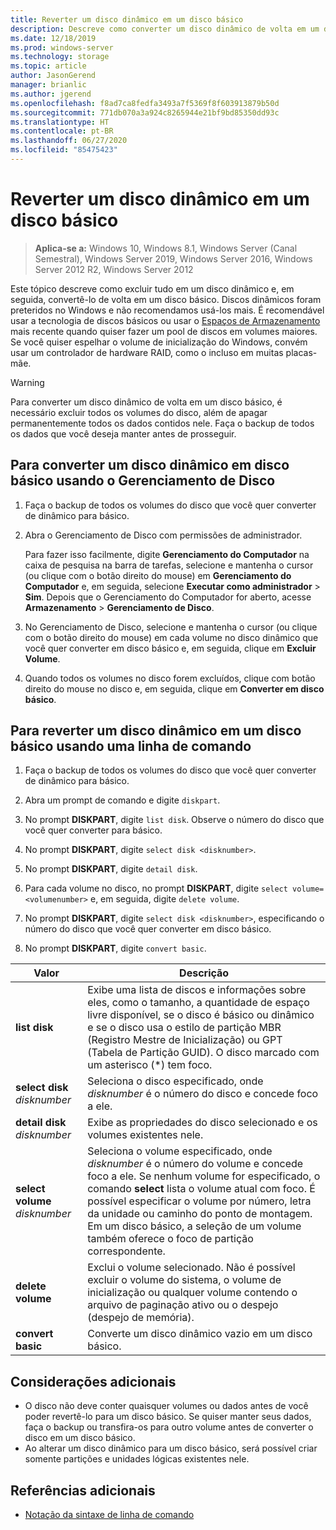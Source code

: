 ```yaml
---
title: Reverter um disco dinâmico em um disco básico
description: Descreve como converter um disco dinâmico de volta em um disco básico.
ms.date: 12/18/2019
ms.prod: windows-server
ms.technology: storage
ms.topic: article
author: JasonGerend
manager: brianlic
ms.author: jgerend
ms.openlocfilehash: f8ad7ca8fedfa3493a7f5369f8f603913879b50d
ms.sourcegitcommit: 771db070a3a924c8265944e21bf9bd85350dd93c
ms.translationtype: HT
ms.contentlocale: pt-BR
ms.lasthandoff: 06/27/2020
ms.locfileid: "85475423"
---
```

# <a name="change-a-dynamic-disk-back-to-a-basic-disk"></a>Reverter um disco dinâmico em um disco básico

> **Aplica-se a:** Windows 10, Windows 8.1, Windows Server (Canal Semestral), Windows Server 2019, Windows Server 2016, Windows Server 2012 R2, Windows Server 2012

Este tópico descreve como excluir tudo em um disco dinâmico e, em seguida, convertê-lo de volta em um disco básico. Discos dinâmicos foram preteridos no Windows e não recomendamos usá-los mais. É recomendável usar a tecnologia de discos básicos ou usar o [Espaços de Armazenamento](https://support.microsoft.com/help/12438/windows-10-storage-spaces) mais recente quando quiser fazer um pool de discos em volumes maiores. Se você quiser espelhar o volume de inicialização do Windows, convém usar um controlador de hardware RAID, como o incluso em muitas placas-mãe.

> [!WARNING]
> Para converter um disco dinâmico de volta em um disco básico, é necessário excluir todos os volumes do disco, além de apagar permanentemente todos os dados contidos nele. Faça o backup de todos os dados que você deseja manter antes de prosseguir.

## <a name="to-change-a-dynamic-disk-back-to-a-basic-disk-by-using-disk-management"></a>Para converter um disco dinâmico em disco básico usando o Gerenciamento de Disco

1.  Faça o backup de todos os volumes do disco que você quer converter de dinâmico para básico.

2. Abra o Gerenciamento de Disco com permissões de administrador.

   Para fazer isso facilmente, digite **Gerenciamento do Computador** na caixa de pesquisa na barra de tarefas, selecione e mantenha o cursor (ou clique com o botão direito do mouse) em **Gerenciamento do Computador** e, em seguida, selecione **Executar como administrador** > **Sim**. Depois que o Gerenciamento do Computador for aberto, acesse **Armazenamento** > **Gerenciamento de Disco**.

2.  No Gerenciamento de Disco, selecione e mantenha o cursor (ou clique com o botão direito do mouse) em cada volume no disco dinâmico que você quer converter em disco básico e, em seguida, clique em **Excluir Volume**.

3.  Quando todos os volumes no disco forem excluídos, clique com botão direito do mouse no disco e, em seguida, clique em **Converter em disco básico**.

## <a name="to-change-a-dynamic-disk-back-to-a-basic-disk-by-using-a-command-line"></a>Para reverter um disco dinâmico em um disco básico usando uma linha de comando

1.  Faça o backup de todos os volumes do disco que você quer converter de dinâmico para básico.

2.  Abra um prompt de comando e digite `diskpart`.

3.  No prompt **DISKPART**, digite `list disk`. Observe o número do disco que você quer converter para básico.

4.  No prompt **DISKPART**, digite `select disk <disknumber>`.

5.  No prompt **DISKPART**, digite `detail disk`.

6.  Para cada volume no disco, no prompt **DISKPART**, digite `select volume= <volumenumber>` e, em seguida, digite `delete volume`.

7.  No prompt **DISKPART**, digite `select disk <disknumber>`, especificando o número do disco que você quer converter em disco básico.

8.  No prompt **DISKPART**, digite `convert basic`.

| Valor  | Descrição |
| --- | --- |
| **list disk**                         | Exibe uma lista de discos e informações sobre eles, como o tamanho, a quantidade de espaço livre disponível, se o disco é básico ou dinâmico e se o disco usa o estilo de partição MBR (Registro Mestre de Inicialização) ou GPT (Tabela de Partição GUID). O disco marcado com um asterisco (*) tem foco. |
| **select disk** <em>disknumber</em>   | Seleciona o disco especificado, onde <em>disknumber</em> é o número do disco e concede foco a ele.  |
| **detail disk** <em>disknumber</em>   | Exibe as propriedades do disco selecionado e os volumes existentes nele.  |
| **select volume** <em>disknumber</em> | Seleciona o volume especificado, onde <em>disknumber</em> é o número do volume e concede foco a ele. Se nenhum volume for especificado, o comando **select** lista o volume atual com foco. É possível especificar o volume por número, letra da unidade ou caminho do ponto de montagem. Em um disco básico, a seleção de um volume também oferece o foco de partição correspondente. |
| **delete volume**                     | Exclui o volume selecionado. Não é possível excluir o volume do sistema, o volume de inicialização ou qualquer volume contendo o arquivo de paginação ativo ou o despejo (despejo de memória). |
| **convert basic** | Converte um disco dinâmico vazio em um disco básico.  |

## <a name="additional-considerations"></a>Considerações adicionais

-   O disco não deve conter quaisquer volumes ou dados antes de você poder revertê-lo para um disco básico. Se quiser manter seus dados, faça o backup ou transfira-os para outro volume antes de converter o disco em um disco básico.
-   Ao alterar um disco dinâmico para um disco básico, será possível criar somente partições e unidades lógicas existentes nele.

## <a name="additional-references"></a>Referências adicionais

-   [Notação da sintaxe de linha de comando](https://technet.microsoft.com/library/cc742449(v=ws.11).aspx)